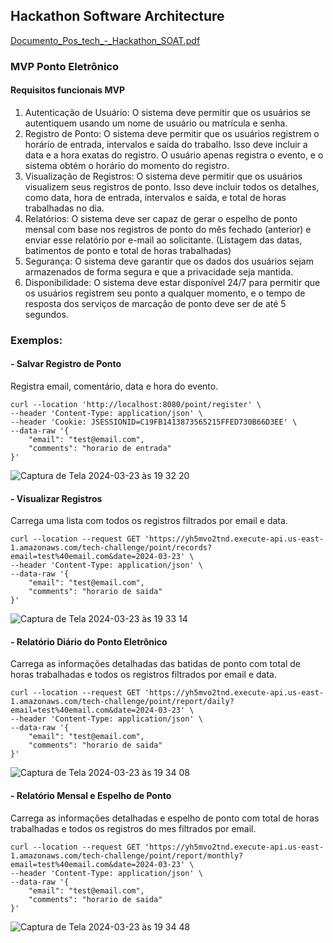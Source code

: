## Hackathon Software Architecture

[Documento_Pos_tech_-_Hackathon_SOAT.pdf](https://github.com/juliapcosta97/hackaton-software-architecture/files/14643674/Pos_tech_-_Hackaton_SOAT.pdf)

### MVP Ponto Eletrônico 

#### Requisitos funcionais MVP
1. Autenticação de Usuário: O sistema deve permitir que os usuários
se autentiquem usando um nome de usuário ou matrícula e senha.
2. Registro de Ponto: O sistema deve permitir que os usuários registrem o horário de entrada, intervalos e saída do trabalho. Isso deve incluir a data e a hora exatas do registro. O usuário apenas registra o
evento, e o sistema obtém o horário do momento do registro.
3. Visualização de Registros: O sistema deve permitir que os usuários
visualizem seus registros de ponto. Isso deve incluir todos os detalhes,
como data, hora de entrada, intervalos e saída, e total de horas trabalhadas no dia.
4. Relatórios: O sistema deve ser capaz de gerar o espelho de ponto
mensal com base nos registros de ponto do mês fechado (anterior) e 
enviar esse relatório por e-mail ao solicitante. (Listagem das datas, batimentos de ponto e total de horas trabalhadas)
5. Segurança: O sistema deve garantir que os dados dos usuários sejam armazenados de forma segura e que a privacidade seja mantida.
6. Disponibilidade: O sistema deve estar disponível 24/7 para permitir
que os usuários registrem seu ponto a qualquer momento, e o tempo
de resposta dos serviços de marcação de ponto deve ser de até 5 segundos.

### Exemplos:

#### - Salvar Registro de Ponto 
Registra email, comentário, data e hora do evento.

```
curl --location 'http://localhost:8080/point/register' \
--header 'Content-Type: application/json' \
--header 'Cookie: JSESSIONID=C19FB1413873565215FFED730B66D3EE' \
--data-raw '{
    "email": "test@email.com",
    "comments": "horario de entrada"
}'
```

![Captura de Tela 2024-03-23 às 19 32 20](https://github.com/juliapcosta97/hackaton-software-architecture/assets/15149920/3b2a24b8-e840-4373-af46-2812824310c5)

#### - Visualizar Registros
Carrega uma lista com todos os registros filtrados por email e data.

```
curl --location --request GET 'https://yh5mvo2tnd.execute-api.us-east-1.amazonaws.com/tech-challenge/point/records?email=test%40email.com&date=2024-03-23' \
--header 'Content-Type: application/json' \
--data-raw '{
    "email": "test@email.com",
    "comments": "horario de saida"
}'
```

![Captura de Tela 2024-03-23 às 19 33 14](https://github.com/juliapcosta97/hackaton-software-architecture/assets/15149920/e9623f12-4bf3-4e1a-a06e-00b523c2c512)

#### - Relatório Diário do Ponto Eletrônico
Carrega as informações detalhadas das batidas de ponto com total de horas trabalhadas e todos os registros filtrados por email e data.

```
curl --location --request GET 'https://yh5mvo2tnd.execute-api.us-east-1.amazonaws.com/tech-challenge/point/report/daily?email=test%40email.com&date=2024-03-23' \
--header 'Content-Type: application/json' \
--data-raw '{
    "email": "test@email.com",
    "comments": "horario de saida"
}'
```

![Captura de Tela 2024-03-23 às 19 34 08](https://github.com/juliapcosta97/hackaton-software-architecture/assets/15149920/c52339cb-37e4-4ea5-aeba-3ac0b7c33749)

#### - Relatório Mensal e Espelho de Ponto
Carrega as informações detalhadas e espelho de ponto com total de horas trabalhadas e todos os registros do mes filtrados por email. 

```
curl --location --request GET 'https://yh5mvo2tnd.execute-api.us-east-1.amazonaws.com/tech-challenge/point/report/monthly?email=test%40email.com&date=2024-03-23' \
--header 'Content-Type: application/json' \
--data-raw '{
    "email": "test@email.com",
    "comments": "horario de saida"
}'
```

![Captura de Tela 2024-03-23 às 19 34 48](https://github.com/juliapcosta97/hackaton-software-architecture/assets/15149920/5c69cdcf-4d7c-41c7-a57c-17341c8a8851)




